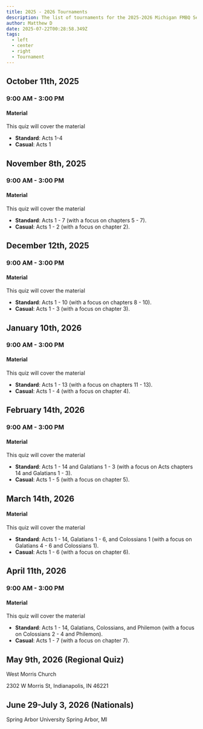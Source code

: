 ```yaml
---
title: 2025 - 2026 Tournaments
description: The list of tournaments for the 2025-2026 Michigan FMBQ Season
author: Matthew D
date: 2025-07-22T00:28:58.349Z
tags:
  - left
  - center
  - right
  - Tournament
---
```

## October 11th, 2025
### 9:00 AM - 3:00 PM

#### Material
This quiz will cover the material 
 - **Standard**: Acts 1-4
 - **Casual**: Acts 1

## November 8th, 2025
### 9:00 AM - 3:00 PM

#### Material
This quiz will cover the material 
 - **Standard**: Acts 1 - 7 (with a focus on chapters 5 - 7).
 - **Casual**: Acts 1 - 2 (with a focus on chapter 2).


## December 12th, 2025
### 9:00 AM - 3:00 PM

#### Material
This quiz will cover the material 
 - **Standard**: Acts 1 - 10 (with a focus on chapters 8 - 10).
 - **Casual**: Acts 1 - 3 (with a focus on chapter 3).


## January 10th, 2026
### 9:00 AM - 3:00 PM

#### Material
This quiz will cover the material 
 - **Standard**: Acts 1 - 13 (with a focus on chapters 11 - 13).
 - **Casual**: Acts 1 - 4 (with a focus on chapter 4).


## February 14th, 2026
### 9:00 AM - 3:00 PM

#### Material
This quiz will cover the material 
 - **Standard**: Acts 1 - 14 and Galatians 1 - 3 (with a focus on Acts chapters 14 and Galatians 1 - 3).
 - **Casual**: Acts 1 - 5 (with a focus on chapter 5).

## March 14th, 2026

#### Material
This quiz will cover the material 
 - **Standard**: Acts 1 - 14, Galatians 1 - 6, and Colossians 1 (with a focus on Galatians 4 - 6 and Colossians 1).
 - **Casual**: Acts 1 - 6 (with a focus on chapter 6).



## April 11th, 2026
### 9:00 AM - 3:00 PM

#### Material
This quiz will cover the material 
 - **Standard**: Acts 1 - 14, Galatians, Colossians, and Philemon (with a focus on Colossians 2 - 4 and Philemon).
 - **Casual**: Acts 1 - 7 (with a focus on chapter 7).

## May 9th, 2026 (Regional Quiz)
West Morris Church

2302 W Morris St, Indianapolis, IN 46221


## June 29-July 3, 2026 (Nationals)
Spring Arbor University
Spring Arbor, MI
